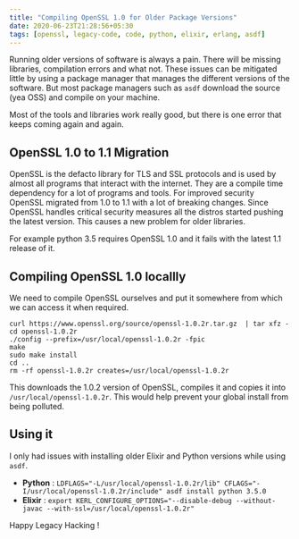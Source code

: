 ```yaml
---
title: "Compiling OpenSSL 1.0 for Older Package Versions"
date: 2020-06-23T21:28:56+05:30
tags: [openssl, legacy-code, code, python, elixir, erlang, asdf]
---
```


Running older versions of software is always a pain. There will be missing libraries, compilation errors and what not. These issues can be mitigated little by using a package manager that manages the different versions of the software. But most package managers such as `asdf` download the source (yea OSS) and compile on your machine.

Most of the tools and libraries work really good, but there is one error that keeps coming again and again.

## OpenSSL 1.0 to 1.1 Migration
OpenSSL is the defacto library for TLS and SSL protocols and is used by almost all programs that interact with the internet. They are a compile time dependency for a lot of programs and tools. For improved security OpenSSL migrated from 1.0 to 1.1 with a lot of breaking changes. Since OpenSSL handles critical security measures all the distros started pushing the latest version. This causes a new problem for older libraries.

For example python 3.5 requires OpenSSL 1.0 and it fails with the latest 1.1 release of it.

## Compiling OpenSSL 1.0 locallly
We need to compile OpenSSL ourselves and put it somewhere from which we can access it when required.

```
curl https://www.openssl.org/source/openssl-1.0.2r.tar.gz  | tar xfz - 
cd openssl-1.0.2r 
./config --prefix=/usr/local/openssl-1.0.2r -fpic 
make 
sudo make install 
cd .. 
rm -rf openssl-1.0.2r creates=/usr/local/openssl-1.0.2r
```

This downloads the 1.0.2 version of OpenSSL, compiles it and copies it into `/usr/local/openssl-1.0.2r`. This would help prevent your global install from being polluted.

## Using it
I only had issues with installing older Elixir and Python versions while using `asdf`.
- **Python** : `LDFLAGS="-L/usr/local/openssl-1.0.2r/lib" CFLAGS="-I/usr/local/openssl-1.0.2r/include" asdf install python 3.5.0`
- **Elixir** : `export KERL_CONFIGURE_OPTIONS="--disable-debug --without-javac --with-ssl=/usr/local/openssl-1.0.2r"`

Happy Legacy Hacking !
